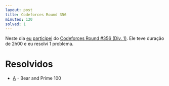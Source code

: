 ```yaml
---
layout: post
title: Codeforces Round 356
minutes: 120
solved: 1
---
```


Neste dia [eu participei](http://codeforces.com/contest/679/standings/participant/8181984#p8181984) do [Codeforces Round #356 (Div. 1)](http://codeforces.com/contest/679). Ele teve duração de 2h00 e eu resolvi 1 problema.

# Resolvidos
- [A](http://codeforces.com/contest/679/problem/A) - Bear and Prime 100
